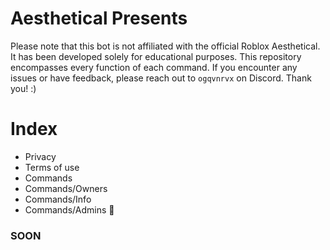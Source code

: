 # Aesthetical Presents
Please note that this bot is not affiliated with the official Roblox Aesthetical. It has been developed solely for educational purposes. This repository encompasses every function of each command. If you encounter any issues or have feedback, please reach out to `ogqvnrvx` on Discord. Thank you! :)

# Index
- Privacy
- Terms of use
- Commands
- Commands/Owners
- Commands/Info
- Commands/Admins
&#xF3DE;
### SOON
